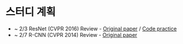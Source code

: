 # 스터디 계획
- ~ 2/3 ResNet (CVPR 2016) Review - [Original paper](https://arxiv.org/abs/1512.03385) / [Code practice]()
- ~ 2/7 R-CNN (CVPR 2014) Review - [Original paper](https://arxiv.org/pdf/1311.2524.pdf) 
